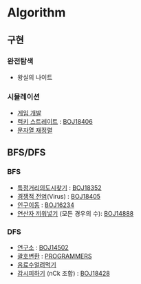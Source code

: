 # Algorithm

## 구현
### 완전탐색
* 왕실의 나이트
### 시뮬레이션
* [게임 개발](https://github.com/Jsueeee/Algorithm/blob/master/%EA%B5%AC%ED%98%84/%EA%B2%8C%EC%9E%84%20%EA%B0%9C%EB%B0%9C.cpp)
* [럭키 스트레이트](https://github.com/Jsueeee/Algorithm/blob/master/%EA%B5%AC%ED%98%84/%EB%9F%AD%ED%82%A4%20%EC%8A%A4%ED%8A%B8%EB%A0%88%EC%9D%B4%ED%8A%B8.cpp) : [BOJ18406](https://www.acmicpc.net/problem/18406)
* [문자열 재정렬](https://github.com/Jsueeee/Algorithm/blob/master/%EA%B5%AC%ED%98%84/%EB%AC%B8%EC%9E%90%EC%97%B4%20%EC%9E%AC%EC%A0%95%EB%A0%AC.cpp)
## BFS/DFS
### BFS
* [특정거리의도시찾기](https://github.com/Jsueeee/Algorithm/blob/master/dfs-bfs/%ED%8A%B9%EC%A0%95%EA%B1%B0%EB%A6%AC%EC%9D%98%EB%8F%84%EC%8B%9C%EC%B0%BE%EA%B8%B0.cpp) : [BOJ18352](https://www.acmicpc.net/problem/18352)
* [경쟁적 전염](https://github.com/Jsueeee/Algorithm/blob/master/dfs-bfs/%EA%B2%BD%EC%9F%81%EC%A0%81%EC%A0%84%EC%97%BC(virus).cpp)(Virus) : [BOJ18405](https://www.acmicpc.net/problem/18405)
* [인구이동](https://github.com/Jsueeee/Algorithm/blob/master/dfs-bfs/%EC%9D%B8%EA%B5%AC%EC%9D%B4%EB%8F%99.cpp) : [BOJ16234](https://www.acmicpc.net/problem/16234)
* [연산자 끼워넣기](https://github.com/Jsueeee/Algorithm/blob/master/dfs-bfs/%EC%97%B0%EC%82%B0%EC%9E%90%EB%81%BC%EC%9B%8C%EB%84%A3%EA%B8%B0.cpp) (모든 경우의 수): [BOJ14888](https://www.acmicpc.net/problem/14888)
### DFS
* [연구소](https://github.com/Jsueeee/Algorithm/blob/master/dfs-bfs/%EC%97%B0%EA%B5%AC%EC%86%8C.cpp) : [BOJ14502](https://www.acmicpc.net/problem/14502)
* [괄호변환](https://github.com/Jsueeee/Algorithm/blob/master/dfs-bfs/%EA%B4%84%ED%98%B8%EB%B3%80%ED%99%98.cpp) : [PROGRAMMERS](https://programmers.co.kr/learn/courses/30/lessons/60058)
* [음료수얼려먹기](https://github.com/Jsueeee/Algorithm/blob/master/dfs-bfs/%EC%9D%8C%EB%A3%8C%EC%88%98%EC%96%BC%EB%A0%A4%EB%A8%B9%EA%B8%B0.cpp)
* [감시피하기](https://github.com/Jsueeee/Algorithm/blob/master/dfs-bfs/%EA%B0%90%EC%8B%9C%ED%94%BC%ED%95%98%EA%B8%B0.cpp) (nCk 조합) : [BOJ18428](https://www.acmicpc.net/problem/18428)



